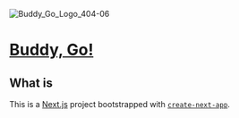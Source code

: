 ![Buddy_Go_Logo_404-06](https://user-images.githubusercontent.com/53918541/112741357-f6b69200-8f39-11eb-9b18-fd8872b56424.png)

# [Buddy, Go!](https://next-js-buddy-go.vercel.app/)

## What is

This is a [Next.js](https://nextjs.org/) project bootstrapped with [`create-next-app`](https://github.com/vercel/next.js/tree/canary/packages/create-next-app).
